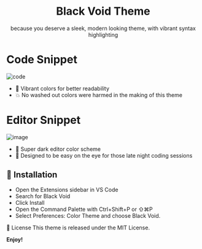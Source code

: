 <h1 align="center">Black Void Theme</h1>
<p align="center">because you deserve a sleek, modern looking theme, with vibrant syntax highlighting</p>

# Code Snippet
![code](https://github.com/SufficientDaikon/Black-Void_VSCode-theme/assets/65625347/5d9ca18b-10f2-41c4-ba27-0e5bfe850481)
- 🍭 Vibrant colors for better readability
- 💥 No washed out colors were harmed in the making of this theme

# Editor Snippet 
![image](https://github.com/SufficientDaikon/Black-Void_VSCode-theme/assets/65625347/6f92daea-2a76-49c7-9f49-a750070f4107)
- 🌙 Super dark editor color scheme
- 👀 Designed to be easy on the eye for those late night coding sessions


## 🚀 Installation
- Open the Extensions sidebar in VS Code
- Search for Black Void
- Click Install
- Open the Command Palette with Ctrl+Shift+P or ⇧⌘P
- Select Preferences: Color Theme and choose Black Void.

📄 License
This theme is released under the MIT License.

**Enjoy!**
